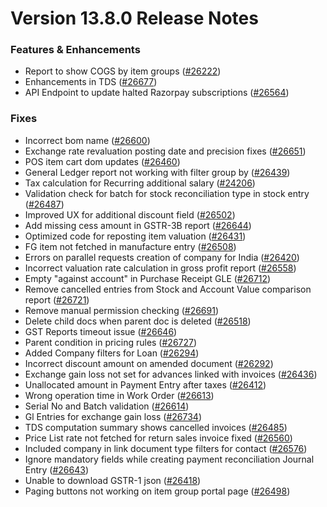 # Version 13.8.0 Release Notes

### Features & Enhancements
- Report to show COGS by item groups ([#26222](https://github.com/dontmanage/dontmanageerp/pull/26222))
- Enhancements in TDS ([#26677](https://github.com/dontmanage/dontmanageerp/pull/26677))
- API Endpoint to update halted Razorpay subscriptions ([#26564](https://github.com/dontmanage/dontmanageerp/pull/26564))

### Fixes
- Incorrect bom name ([#26600](https://github.com/dontmanage/dontmanageerp/pull/26600))
- Exchange rate revaluation posting date and precision fixes ([#26651](https://github.com/dontmanage/dontmanageerp/pull/26651))
- POS item cart dom updates ([#26460](https://github.com/dontmanage/dontmanageerp/pull/26460))
- General Ledger report not working with filter group by ([#26439](https://github.com/dontmanage/dontmanageerp/pull/26438))
- Tax calculation for Recurring additional salary ([#24206](https://github.com/dontmanage/dontmanageerp/pull/24206))
- Validation check for batch for stock reconciliation type in stock entry ([#26487](https://github.com/dontmanage/dontmanageerp/pull/26487))
- Improved UX for additional discount field ([#26502](https://github.com/dontmanage/dontmanageerp/pull/26502))
- Add missing cess amount in GSTR-3B report ([#26644](https://github.com/dontmanage/dontmanageerp/pull/26644))
- Optimized code for reposting item valuation ([#26431](https://github.com/dontmanage/dontmanageerp/pull/26431))
- FG item not fetched in manufacture entry ([#26508](https://github.com/dontmanage/dontmanageerp/pull/26508))
- Errors on parallel requests creation of company for India  ([#26420](https://github.com/dontmanage/dontmanageerp/pull/26420))
- Incorrect valuation rate calculation in gross profit report ([#26558](https://github.com/dontmanage/dontmanageerp/pull/26558))
- Empty "against account" in Purchase Receipt GLE ([#26712](https://github.com/dontmanage/dontmanageerp/pull/26712))
- Remove cancelled entries from Stock and Account Value comparison report ([#26721](https://github.com/dontmanage/dontmanageerp/pull/26721))
- Remove manual permission checking ([#26691](https://github.com/dontmanage/dontmanageerp/pull/26691))
- Delete child docs when parent doc is deleted ([#26518](https://github.com/dontmanage/dontmanageerp/pull/26518))
- GST Reports timeout issue ([#26646](https://github.com/dontmanage/dontmanageerp/pull/26646))
- Parent condition in pricing rules ([#26727](https://github.com/dontmanage/dontmanageerp/pull/26727))
- Added Company filters for Loan ([#26294](https://github.com/dontmanage/dontmanageerp/pull/26294))
- Incorrect discount amount on amended document ([#26292](https://github.com/dontmanage/dontmanageerp/pull/26292))
- Exchange gain loss not set for advances linked with invoices ([#26436](https://github.com/dontmanage/dontmanageerp/pull/26436))
- Unallocated amount in Payment Entry after taxes ([#26412](https://github.com/dontmanage/dontmanageerp/pull/26412))
- Wrong operation time in Work Order ([#26613](https://github.com/dontmanage/dontmanageerp/pull/26613))
- Serial No and Batch validation ([#26614](https://github.com/dontmanage/dontmanageerp/pull/26614))
- Gl Entries for exchange gain loss ([#26734](https://github.com/dontmanage/dontmanageerp/pull/26734))
- TDS computation summary shows cancelled invoices ([#26485](https://github.com/dontmanage/dontmanageerp/pull/26485))
- Price List rate not fetched for return sales invoice fixed ([#26560](https://github.com/dontmanage/dontmanageerp/pull/26560))
- Included company in link document type filters for contact ([#26576](https://github.com/dontmanage/dontmanageerp/pull/26576))
- Ignore mandatory fields while creating payment reconciliation Journal Entry ([#26643](https://github.com/dontmanage/dontmanageerp/pull/26643))
- Unable to download GSTR-1 json ([#26418](https://github.com/dontmanage/dontmanageerp/pull/26418))
- Paging buttons not working on item group portal page ([#26498](https://github.com/dontmanage/dontmanageerp/pull/26498))
